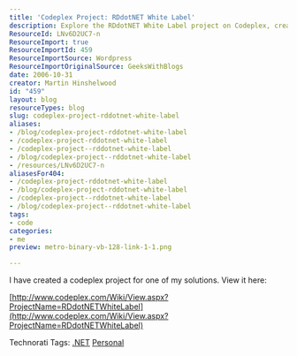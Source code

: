 ```yaml
---
title: 'Codeplex Project: RDdotNET White Label'
description: Explore the RDdotNET White Label project on Codeplex, created by Martin Hinshelwood. Discover innovative solutions and enhance your .NET development journey!
ResourceId: LNv6D2UC7-n
ResourceImport: true
ResourceImportId: 459
ResourceImportSource: Wordpress
ResourceImportOriginalSource: GeeksWithBlogs
date: 2006-10-31
creator: Martin Hinshelwood
id: "459"
layout: blog
resourceTypes: blog
slug: codeplex-project-rddotnet-white-label
aliases:
- /blog/codeplex-project-rddotnet-white-label
- /codeplex-project-rddotnet-white-label
- /codeplex-project--rddotnet-white-label
- /blog/codeplex-project--rddotnet-white-label
- /resources/LNv6D2UC7-n
aliasesFor404:
- /codeplex-project-rddotnet-white-label
- /blog/codeplex-project-rddotnet-white-label
- /codeplex-project--rddotnet-white-label
- /blog/codeplex-project--rddotnet-white-label
tags:
- code
categories:
- me
preview: metro-binary-vb-128-link-1-1.png

---
```

I have created a codeplex project for one of my solutions. View it here:

[http://www.codeplex.com/Wiki/View.aspx?ProjectName=RDdotNETWhiteLabel](http://www.codeplex.com/Wiki/View.aspx?ProjectName=RDdotNETWhiteLabel)

Technorati Tags: [.NET](http://technorati.com/tags/.NET) [Personal](http://technorati.com/tags/Personal)
